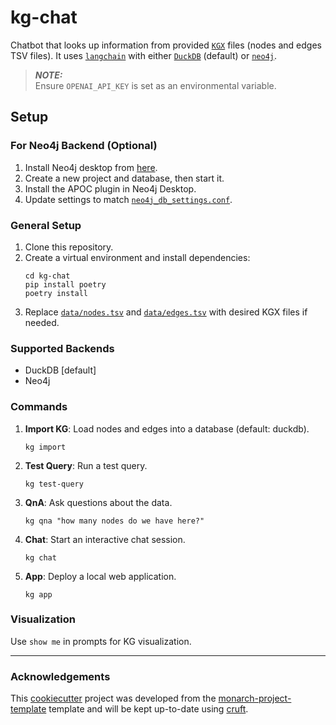 # kg-chat

Chatbot that looks up information from provided [`KGX`](https://github.com/biolink/kgx) files (nodes and edges TSV files). It uses [`langchain`](https://github.com/langchain-ai/langchain) with either [`DuckDB`](https://github.com/duckdb/duckdb) (default) or [`neo4j`](https://github.com/neo4j/neo4j).

> **_NOTE:_**  
> Ensure `OPENAI_API_KEY` is set as an environmental variable.

## Setup

### For Neo4j Backend (Optional)
1. Install Neo4j desktop from [here](https://neo4j.com/download/).
2. Create a new project and database, then start it.
3. Install the APOC plugin in Neo4j Desktop.
4. Update settings to match [`neo4j_db_settings.conf`](conf_files/neo4j_db_settings.conf).

### General Setup
1. Clone this repository.
2. Create a virtual environment and install dependencies:
    ```shell
    cd kg-chat
    pip install poetry
    poetry install
    ```
3. Replace [`data/nodes.tsv`](src/kg_chat/data/nodes.tsv) and [`data/edges.tsv`](src/kg_chat/data/edges.tsv) with desired KGX files if needed.

### Supported Backends
- DuckDB [default]
- Neo4j

### Commands

1. **Import KG**: Load nodes and edges into a database (default: duckdb).
    ```shell
    kg import
    ```

2. **Test Query**: Run a test query.
    ```shell
    kg test-query
    ```

3. **QnA**: Ask questions about the data.
    ```shell
    kg qna "how many nodes do we have here?"
    ```

4. **Chat**: Start an interactive chat session.
    ```shell
    kg chat
    ```

5. **App**: Deploy a local web application.
    ```shell
    kg app
    ```

### Visualization
Use `show me` in prompts for KG visualization.

---
### Acknowledgements

This [cookiecutter](https://cookiecutter.readthedocs.io/en/stable/README.html) project was developed from the [monarch-project-template](https://github.com/monarch-initiative/monarch-project-template) template and will be kept up-to-date using [cruft](https://cruft.github.io/cruft/).
